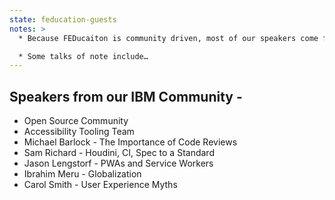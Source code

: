 ```yaml
---
state: feducation-guests
notes: >
  * Because FEDucaiton is community driven, most of our speakers come from not only our global FED community, but our global IBM Community.

  * Some talks of note include…
---
```

## Speakers from our IBM Community -
  
* Open Source Community
* Accessibility Tooling Team
* Michael Barlock - The Importance of Code Reviews
* Sam Richard - Houdini, CI, Spec to a Standard
* Jason Lengstorf - PWAs and Service Workers
* Ibrahim Meru - Globalization
* Carol Smith - User Experience Myths

